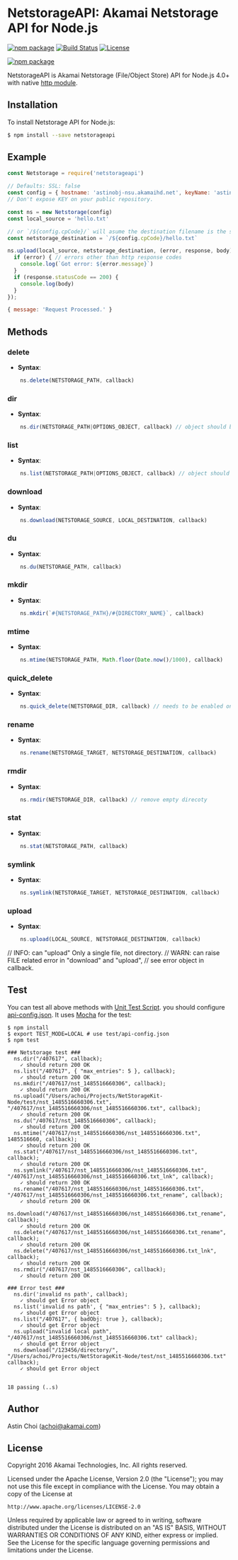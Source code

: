 NetstorageAPI: Akamai Netstorage API for Node.js
================================================

[![npm package](https://badge.fury.io/js/netstorageapi.svg)](https://badge.fury.io/js/netstorageapi)
[![Build Status](https://travis-ci.org/akamai-open/NetStorageKit-Node.svg?branch=master)](https://travis-ci.org/akamai-open/NetStorageKit-Node)
[![License](http://img.shields.io/:license-apache-blue.svg)](https://github.com/akamai-open/NetStorageKit-Node/blob/master/LICENSE)

[![npm package](https://nodei.co/npm/netstorageapi.png?downloads=true&downloadRank=true&stars=true)](https://nodei.co/npm/netstorageapi/)

NetstorageAPI is Akamai Netstorage (File/Object Store) API for Node.js 4.0+ with native [http module](https://nodejs.org/api/http.html).


Installation
------------

To install Netstorage API for Node.js:  

```bash
$ npm install --save netstorageapi
```


Example
-------

```javascript
const Netstorage = require('netstorageapi')

// Defaults: SSL: false
const config = { hostname: 'astinobj-nsu.akamaihd.net', keyName: 'astinobj', key: 'xxxxxxxxxx', cpCode: '407617', ssl: true }
// Don't expose KEY on your public repository.

const ns = new Netstorage(config)
const local_source = 'hello.txt'

// or `/${config.cpCode}/` will asume the destination filename is the same as the source
const netstorage_destination = `/${config.cpCode}/hello.txt` 

ns.upload(local_source, netstorage_destination, (error, response, body) => {
  if (error) { // errors other than http response codes
    console.log(`Got error: ${error.message}`)
  }
  if (response.statusCode == 200) {
    console.log(body)
  }
}); 

{ message: 'Request Processed.' }
```


Methods
-------

### delete
- **Syntax**: 
````Javascript
	ns.delete(NETSTORAGE_PATH, callback)
````

### dir
- **Syntax**: 
````Javascript
	ns.dir(NETSTORAGE_PATH|OPTIONS_OBJECT, callback) // object should be of the following format. See API documentation for valid action options { path: "yourPath", actions: { action_name: value } }
````

### list
- **Syntax**: 
````Javascript
	ns.list(NETSTORAGE_PATH|OPTIONS_OBJECT, callback) // object should be of the following format. See API documentation for valid action options { path: "yourPath", actions: { action_name: value } }
````

### download
- **Syntax**: 
````Javascript
	ns.download(NETSTORAGE_SOURCE, LOCAL_DESTINATION, callback)
````

### du
- **Syntax**: 
````Javascript
	ns.du(NETSTORAGE_PATH, callback)
````

### mkdir
- **Syntax**: 
````Javascript
	ns.mkdir(`#{NETSTORAGE_PATH}/#{DIRECTORY_NAME}`, callback)
````

### mtime
- **Syntax**: 
````Javascript
	ns.mtime(NETSTORAGE_PATH, Math.floor(Date.now()/1000), callback)
````

### quick_delete
- **Syntax**: 
````Javascript
	ns.quick_delete(NETSTORAGE_DIR, callback) // needs to be enabled on the CP Code
````

### rename
- **Syntax**: 
````Javascript
	ns.rename(NETSTORAGE_TARGET, NETSTORAGE_DESTINATION, callback)
````

### rmdir
- **Syntax**: 
````Javascript
	ns.rmdir(NETSTORAGE_DIR, callback) // remove empty direcoty
````

### stat
- **Syntax**: 
````Javascript
	ns.stat(NETSTORAGE_PATH, callback)
````

### symlink
- **Syntax**: 
````Javascript
	ns.symlink(NETSTORAGE_TARGET, NETSTORAGE_DESTINATION, callback)
````

### upload
- **Syntax**: 
````Javascript
	ns.upload(LOCAL_SOURCE, NETSTORAGE_DESTINATION, callback)
````
 
// INFO: can "upload" Only a single file, not directory.
// WARN: can raise FILE related error in "download" and "upload",
//       see error object in callback.


Test
----
You can test all above methods with [Unit Test Script](https://github.com/akamai-open/NetStorageKit-Node/blob/master/test/test-netstorage.js). you should configure [api-config.json](https://github.com/akamai-open/NetStorageKit-Node/blob/master/test/api-config.json.example). It uses [Mocha](https://mochajs.org/) for the test:


```Shell
$ npm install
$ export TEST_MODE=LOCAL # use test/api-config.json
$ npm test

### Netstorage test ###
  ns.dir("/407617", callback);
    ✓ should return 200 OK
  ns.list("/407617", { "max_entries": 5 }, callback);
    ✓ should return 200 OK
  ns.mkdir("/407617/nst_1485516660306", callback);
    ✓ should return 200 OK
  ns.upload("/Users/achoi/Projects/NetStorageKit-Node/test/nst_1485516660306.txt", "/407617/nst_1485516660306/nst_1485516660306.txt", callback);
    ✓ should return 200 OK
  ns.du("/407617/nst_1485516660306", callback);
    ✓ should return 200 OK
  ns.mtime("/407617/nst_1485516660306/nst_1485516660306.txt", 1485516660, callback);
    ✓ should return 200 OK
  ns.stat("/407617/nst_1485516660306/nst_1485516660306.txt", callback);
    ✓ should return 200 OK
  ns.symlink("/407617/nst_1485516660306/nst_1485516660306.txt", "/407617/nst_1485516660306/nst_1485516660306.txt_lnk", callback);
    ✓ should return 200 OK
  ns.rename("/407617/nst_1485516660306/nst_1485516660306.txt", "/407617/nst_1485516660306/nst_1485516660306.txt_rename", callback);
    ✓ should return 200 OK
  ns.download("/407617/nst_1485516660306/nst_1485516660306.txt_rename", callback);
    ✓ should return 200 OK
  ns.delete("/407617/nst_1485516660306/nst_1485516660306.txt_rename", callback);
    ✓ should return 200 OK
  ns.delete("/407617/nst_1485516660306/nst_1485516660306.txt_lnk", callback);
    ✓ should return 200 OK
  ns.rmdir("/407617/nst_1485516660306", callback);
    ✓ should return 200 OK

### Error test ###
  ns.dir('invalid ns path', callback);
    ✓ should get Error object
  ns.list('invalid ns path', { "max_entries": 5 }, callback);
    ✓ should get Error object
  ns.list("/407617", { badObj: true }, callback);
    ✓ should get Error object
  ns.upload("invalid local path", "/407617/nst_1485516660306/nst_1485516660306.txt" callback);
    ✓ should get Error object
  ns.download("/123456/directory/", "/Users/achoi/Projects/NetStorageKit-Node/test/nst_1485516660306.txt" callback);
    ✓ should get Error object


18 passing (..s)
```


Author
------

Astin Choi (achoi@akamai.com)  


License
-------

Copyright 2016 Akamai Technologies, Inc.  All rights reserved.

Licensed under the Apache License, Version 2.0 (the "License");
you may not use this file except in compliance with the License.
You may obtain a copy of the License at

    http://www.apache.org/licenses/LICENSE-2.0

Unless required by applicable law or agreed to in writing, software
distributed under the License is distributed on an "AS IS" BASIS,
WITHOUT WARRANTIES OR CONDITIONS OF ANY KIND, either express or implied.
See the License for the specific language governing permissions and
limitations under the License.
